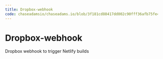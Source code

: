 ```yaml
---
title: Dropbox-webhook
code: chaseadamsio/chaseadams.io/blob/3f181cd88417dd002c90fff36afb75fe46357e50/src/_netlify-functions/dropbox-webhook.js
---
```


# Dropbox-webhook

Dropbox webhook to trigger Netlify builds
